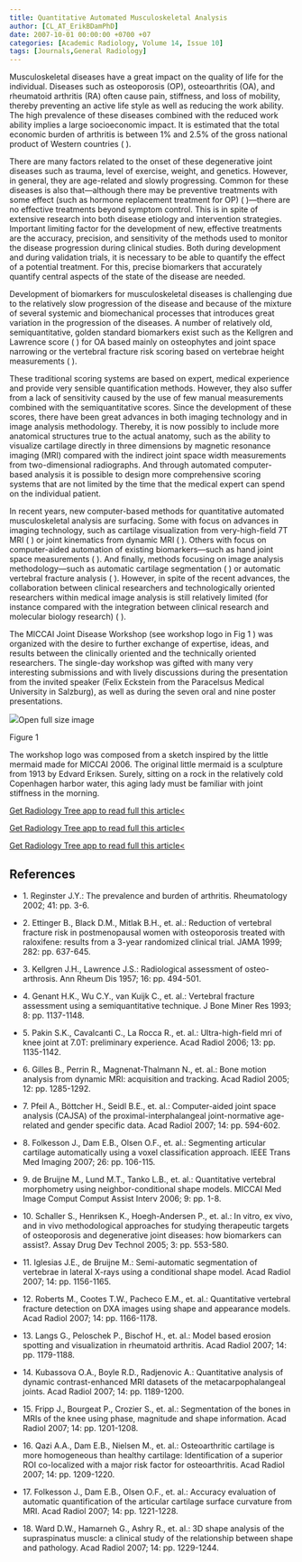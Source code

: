 ```yaml
---
title: Quantitative Automated Musculoskeletal Analysis
author: [CL_AT_ErikBDamPhD]
date: 2007-10-01 00:00:00 +0700 +07
categories: [Academic Radiology, Volume 14, Issue 10]
tags: [Journals,General Radiology]
---
```

Musculoskeletal diseases have a great impact on the quality of life for the individual. Diseases such as osteoporosis (OP), osteoarthritis (OA), and rheumatoid arthritis (RA) often cause pain, stiffness, and loss of mobility, thereby preventing an active life style as well as reducing the work ability. The high prevalence of these diseases combined with the reduced work ability implies a large socioeconomic impact. It is estimated that the total economic burden of arthritis is between 1% and 2.5% of the gross national product of Western countries ( ).

There are many factors related to the onset of these degenerative joint diseases such as trauma, level of exercise, weight, and genetics. However, in general, they are age-related and slowly progressing. Common for these diseases is also that—although there may be preventive treatments with some effect (such as hormone replacement treatment for OP) ( )—there are no effective treatments beyond symptom control. This is in spite of extensive research into both disease etiology and intervention strategies. Important limiting factor for the development of new, effective treatments are the accuracy, precision, and sensitivity of the methods used to monitor the disease progression during clinical studies. Both during development and during validation trials, it is necessary to be able to quantify the effect of a potential treatment. For this, precise biomarkers that accurately quantify central aspects of the state of the disease are needed.

Development of biomarkers for musculoskeletal diseases is challenging due to the relatively slow progression of the disease and because of the mixture of several systemic and biomechanical processes that introduces great variation in the progression of the diseases. A number of relatively old, semiquantitative, golden standard biomarkers exist such as the Kellgren and Lawrence score ( ) for OA based mainly on osteophytes and joint space narrowing or the vertebral fracture risk scoring based on vertebrae height measurements ( ).

These traditional scoring systems are based on expert, medical experience and provide very sensible quantification methods. However, they also suffer from a lack of sensitivity caused by the use of few manual measurements combined with the semiquantitative scores. Since the development of these scores, there have been great advances in both imaging technology and in image analysis methodology. Thereby, it is now possibly to include more anatomical structures true to the actual anatomy, such as the ability to visualize cartilage directly in three dimensions by magnetic resonance imaging (MRI) compared with the indirect joint space width measurements from two-dimensional radiographs. And through automated computer-based analysis it is possible to design more comprehensive scoring systems that are not limited by the time that the medical expert can spend on the individual patient.

In recent years, new computer-based methods for quantitative automated musculoskeletal analysis are surfacing. Some with focus on advances in imaging technology, such as cartilage visualization from very-high-field 7T MRI ( ) or joint kinematics from dynamic MRI ( ). Others with focus on computer-aided automation of existing biomarkers—such as hand joint space measurements ( ). And finally, methods focusing on image analysis methodology—such as automatic cartilage segmentation ( ) or automatic vertebral fracture analysis ( ). However, in spite of the recent advances, the collaboration between clinical researchers and technologically oriented researchers within medical image analysis is still relatively limited (for instance compared with the integration between clinical research and molecular biology research) ( ).

The MICCAI Joint Disease Workshop (see workshop logo in  Fig 1 ) was organized with the desire to further exchange of expertise, ideas, and results between the clinically oriented and the technically oriented researchers. The single-day workshop was gifted with many very interesting submissions and with lively discussions during the presentation from the invited speaker (Felix Eckstein from the Paracelsus Medical University in Salzburg), as well as during the seven oral and nine poster presentations.

![](https://d1niluoi1dd30v.cloudfront.net/10766332/S1076633207X00916/S1076633207003960/gr1.jpg?Signature=Zz8351XBawncq09-dSQ%7EfdWy8I2Osit3mPlkK-vmcx8Ar3AF04uzXfpmpNHcxSjuc4j1fISqpxhwKDEtFDtNIDvaoF%7EM6WaZgN8BebY43HEM3nwhzy-TCeTy%7EPHtTv5LGiqifs6GIfgO%7EBJ6xVoKrEDhT4uL-ov7i%7E2ooMn3q6Y_&Expires=1669518978&Key-Pair-Id=APKAICLNFGBCWWYGVIZQ)Open full size image

Figure 1


The workshop logo was composed from a sketch inspired by the little mermaid made for MICCAI 2006. The original little mermaid is a sculpture from 1913 by Edvard Eriksen. Surely, sitting on a rock in the relatively cold Copenhagen harbor water, this aging lady must be familiar with joint stiffness in the morning.


[Get Radiology Tree app to read full this article<](https://clinicalpub.com/app)

[Get Radiology Tree app to read full this article<](https://clinicalpub.com/app)

[Get Radiology Tree app to read full this article<](https://clinicalpub.com/app)

## References

- 1\. Reginster J.Y.: The prevalence and burden of arthritis. Rheumatology 2002; 41: pp. 3-6.


- 2\. Ettinger B., Black D.M., Mitlak B.H., et. al.: Reduction of vertebral fracture risk in postmenopausal women with osteoporosis treated with raloxifene: results from a 3-year randomized clinical trial. JAMA 1999; 282: pp. 637-645.


- 3\. Kellgren J.H., Lawrence J.S.: Radiological assessment of osteo-arthrosis. Ann Rheum Dis 1957; 16: pp. 494-501.


- 4\. Genant H.K., Wu C.Y., van Kuijk C., et. al.: Vertebral fracture assessment using a semiquantitative technique. J Bone Miner Res 1993; 8: pp. 1137-1148.


- 5\. Pakin S.K., Cavalcanti C., La Rocca R., et. al.: Ultra-high-field mri of knee joint at 7.0T: preliminary experience. Acad Radiol 2006; 13: pp. 1135-1142.


- 6\. Gilles B., Perrin R., Magnenat-Thalmann N., et. al.: Bone motion analysis from dynamic MRI: acquisition and tracking. Acad Radiol 2005; 12: pp. 1285-1292.


- 7\. Pfeil A., Böttcher H., Seidl B.E., et. al.: Computer-aided joint space analysis (CAJSA) of the proximal-interphalangeal joint-normative age-related and gender specific data. Acad Radiol 2007; 14: pp. 594-602.


- 8\. Folkesson J., Dam E.B., Olsen O.F., et. al.: Segmenting articular cartilage automatically using a voxel classification approach. IEEE Trans Med Imaging 2007; 26: pp. 106-115.


- 9\. de Bruijne M., Lund M.T., Tanko L.B., et. al.: Quantitative vertebral morphometry using neighbor-conditional shape models. MICCAI Med Image Comput Comput Assist Interv 2006; 9: pp. 1-8.


- 10\. Schaller S., Henriksen K., Hoegh-Andersen P., et. al.: In vitro, ex vivo, and in vivo methodological approaches for studying therapeutic targets of osteoporosis and degenerative joint diseases: how biomarkers can assist?. Assay Drug Dev Technol 2005; 3: pp. 553-580.


- 11\. Iglesias J.E., de Bruijne M.: Semi-automatic segmentation of vertebrae in lateral X-rays using a conditional shape model. Acad Radiol 2007; 14: pp. 1156-1165.


- 12\. Roberts M., Cootes T.W., Pacheco E.M., et. al.: Quantitative vertebral fracture detection on DXA images using shape and appearance models. Acad Radiol 2007; 14: pp. 1166-1178.


- 13\. Langs G., Peloschek P., Bischof H., et. al.: Model based erosion spotting and visualization in rheumatoid arthritis. Acad Radiol 2007; 14: pp. 1179-1188.


- 14\. Kubassova O.A., Boyle R.D., Radjenovic A.: Quantitative analysis of dynamic contrast-enhanced MRI datasets of the metacarpophalangeal joints. Acad Radiol 2007; 14: pp. 1189-1200.


- 15\. Fripp J., Bourgeat P., Crozier S., et. al.: Segmentation of the bones in MRIs of the knee using phase, magnitude and shape information. Acad Radiol 2007; 14: pp. 1201-1208.


- 16\. Qazi A.A., Dam E.B., Nielsen M., et. al.: Osteoarthritic cartilage is more homogeneous than healthy cartilage: Identification of a superior ROI co-localized with a major risk factor for osteoarthritis. Acad Radiol 2007; 14: pp. 1209-1220.


- 17\. Folkesson J., Dam E.B., Olsen O.F., et. al.: Accuracy evaluation of automatic quantification of the articular cartilage surface curvature from MRI. Acad Radiol 2007; 14: pp. 1221-1228.


- 18\. Ward D.W., Hamarneh G., Ashry R., et. al.: 3D shape analysis of the supraspinatus muscle: a clinical study of the relationship between shape and pathology. Acad Radiol 2007; 14: pp. 1229-1244.